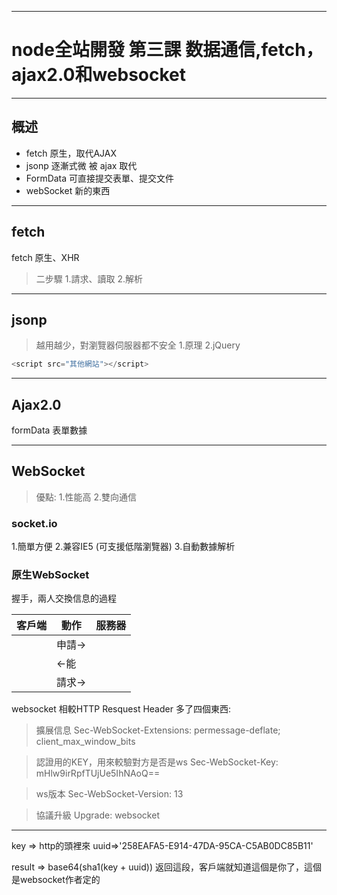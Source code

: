 -----------------------------
# node全站開發 第三課 数据通信,fetch，ajax2.0和websocket
-----------------------------

## 概述

- fetch 原生，取代AJAX
- jsonp 逐漸式微 被 ajax 取代
- FormData 可直接提交表單、提交文件
- webSocket 新的東西

------
## fetch

fetch 原生、XHR
> 二步驟
> 1.請求、讀取
> 2.解析

------

## jsonp
> 越用越少，對瀏覽器伺服器都不安全
1.原理
2.jQuery

```js
<script src="其他網站"></script>
```

------

## Ajax2.0

formData 表單數據

------

## WebSocket

>優點:
>1.性能高
>2.雙向通信

### socket.io
1.簡單方便
2.兼容IE5 (可支援低階瀏覽器)
3.自動數據解析


### 原生WebSocket
握手，兩人交換信息的過程

|客戶端|動作|服務器|
|---|---|---|
| |申請→||
| |←能||
| |請求→||

websocket 相較HTTP Resquest Header 多了四個東西:

> 擴展信息
> Sec-WebSocket-Extensions: permessage-deflate; client_max_window_bits

> 認證用的KEY，用來較驗對方是否是ws
> Sec-WebSocket-Key: mHlw9irRpfTUjUe5IhNAoQ==

> ws版本
> Sec-WebSocket-Version: 13

> 協議升級
> Upgrade: websocket

-------

key => http的頭裡來
uuid=>'258EAFA5-E914-47DA-95CA-C5AB0DC85B11'

result => base64(sha1(key + uuid))
返回這段，客戶端就知道這個是你了，這個是websocket作者定的

